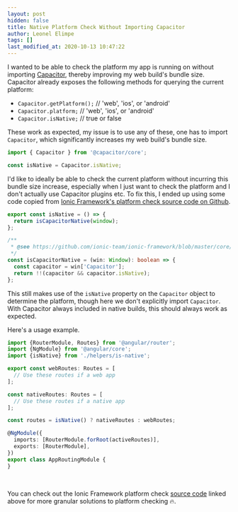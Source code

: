 ```yaml
---
layout: post
hidden: false
title: Native Platform Check Without Importing Capacitor
author: Leonel Elimpe
tags: []
last_modified_at: 2020-10-13 10:47:22
---
```

I wanted to be able to check the platform my app is running on without importing [Capacitor](https://capacitorjs.com), thereby improving my web build's bundle size. Capacitor already exposes the following methods for querying the current platform:

* `Capacitor.getPlatform();` // 'web', 'ios', or 'android'
* `Capacitor.platform;` // 'web', 'ios', or 'android'
* `Capacitor.isNative;` // true or false

These work as expected, my issue is to use any of these, one has to import `Capacitor`, which significantly increases my web build's bundle size.

```typescript
import { Capacitor } from '@capacitor/core';

const isNative = Capacitor.isNative;
```

I'd like to ideally be able to check the current platform without incurring this bundle size increase, especially when I just want to check the platform and I don't actually use Capacitor plugins etc. To fix this, I ended up using some code copied from [Ionic Framework's platform check source code on Github](https://github.com/ionic-team/ionic-framework/blob/master/core/src/utils/platform.ts).

```typescript
export const isNative = () => {
  return isCapacitorNative(window);
};

/**
 * @see https://github.com/ionic-team/ionic-framework/blob/master/core/src/utils/platform.ts
 */
const isCapacitorNative = (win: Window): boolean => {
  const capacitor = win['Capacitor'];
  return !!(capacitor && capacitor.isNative);
};
```

This still makes use of the `isNative` property on the `Capacitor` object to determine the platform, though here we don't explicitly import `Capacitor`. With Capacitor always included in native builds, this should always work as expected.

Here's a usage example.

```typescript
import {RouterModule, Routes} from '@angular/router';
import {NgModule} from '@angular/core';
import {isNative} from './helpers/is-native';

export const webRoutes: Routes = [
  // Use these routes if a web app
];

const nativeRoutes: Routes = [
  // Use these routes if a native app
];

const routes = isNative() ? nativeRoutes : webRoutes;

@NgModule({
  imports: [RouterModule.forRoot(activeRoutes)],
  exports: [RouterModule],
})
export class AppRoutingModule {
}
```

<br>

You can check out the Ionic Framework platform check [source code](https://github.com/ionic-team/ionic-framework/blob/master/core/src/utils/platform.ts) linked above for more granular solutions to platform checking 🔥.